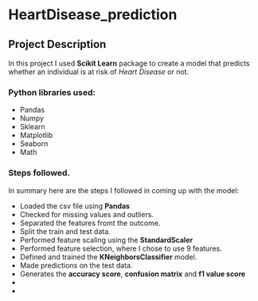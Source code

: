 # HeartDisease_prediction
## Project Description
In this project I used **Scikit Learn** package to create a model that predicts whether an individual is at risk of *Heart Disease*
or not.
### Python libraries used:
- Pandas
- Numpy
- Sklearn
- Matplotlib
- Seaborn
- Math
### Steps followed.
In summary here are the steps I followed in coming up with the model:
- Loaded the csv file using **Pandas**
- Checked for missing values and outliers.
- Separated the features fromt the outcome.
- Split the train and test data.
- Performed feature scaling using the **StandardScaler**
- Performed feature selection, where I chose to use 9 features.
- Defined and trained the **KNeighborsClassifier** model.
- Made predictions on the test data.
- Generates the **accuracy score**, **confusion matrix** and **f1 value score**
- 
- 
